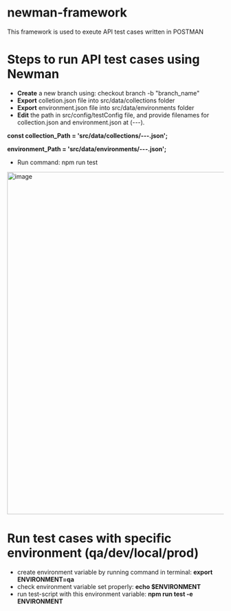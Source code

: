 # newman-framework
This framework is used to exeute API test cases written in POSTMAN

# Steps to run API test cases using Newman
- **Create** a new branch using: checkout branch -b "branch_name"
- **Export** colletion.json file into src/data/collections folder
- **Export** environment.json file into src/data/environments folder
- **Edit** the path in src/config/testConfig file, and provide filenames for collection.json and environment.json at (---).
  
 **const collection_Path = 'src/data/collections/---.json';**
 
 **environment_Path = 'src/data/environments/---.json';**
- Run command: npm run test
<img width="797" alt="image" src="https://github.com/Sunny-sp/newman-framework/assets/105594569/1cc35eb6-7b6f-492b-af15-8162168e73b4">

# Run test cases with specific environment **(qa/dev/local/prod)**
- create environment variable by running command in terminal: **export ENVIRONMENT=qa**
- check environment variable set properly: **echo $ENVIRONMENT**
- run test-script with this environment variable: **npm run test -e ENVIRONMENT**
